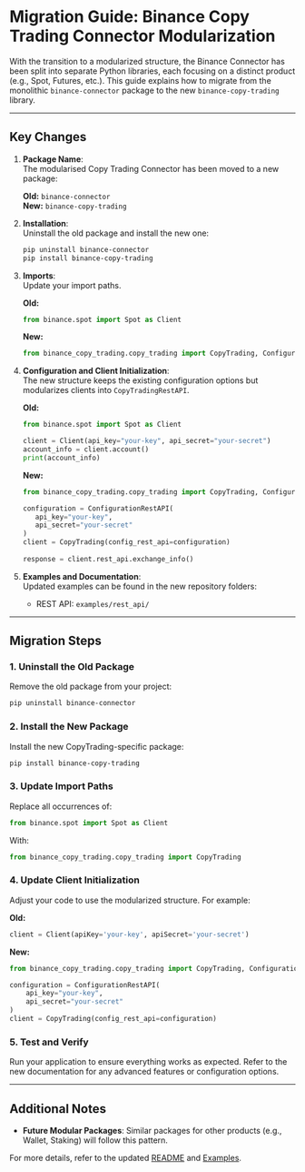 # Migration Guide: Binance Copy Trading Connector Modularization

With the transition to a modularized structure, the Binance Connector has been split into separate Python libraries, each focusing on a distinct product (e.g., Spot, Futures, etc.). This guide explains how to migrate from the monolithic `binance-connector` package to the new `binance-copy-trading` library.

---

## Key Changes

1. **Package Name**:  
   The modularised Copy Trading Connector has been moved to a new package:

   **Old:** `binance-connector`  
   **New:** `binance-copy-trading`

2. **Installation**:  
   Uninstall the old package and install the new one:

   ```bash
   pip uninstall binance-connector
   pip install binance-copy-trading
   ```

3. **Imports**:  
   Update your import paths.  

   **Old:**

   ```python
   from binance.spot import Spot as Client
   ```

   **New:**

   ```python
   from binance_copy_trading.copy_trading import CopyTrading, ConfigurationRestAPI
   ```

4. **Configuration and Client Initialization**:  
   The new structure keeps the existing configuration options but modularizes clients into `CopyTradingRestAPI`.  

   **Old:**

   ```python
   from binance.spot import Spot as Client

   client = Client(api_key="your-key", api_secret="your-secret")
   account_info = client.account()
   print(account_info)
   ```

   **New:**

   ```python
   from binance_copy_trading.copy_trading import CopyTrading, ConfigurationRestAPI

   configuration = ConfigurationRestAPI(
      api_key="your-key",
      api_secret="your-secret"
   )
   client = CopyTrading(config_rest_api=configuration)
      
   response = client.rest_api.exchange_info()
   ```

5. **Examples and Documentation**:  
   Updated examples can be found in the new repository folders:
   - REST API: `examples/rest_api/`

---

## Migration Steps

### 1. Uninstall the Old Package

Remove the old package from your project:

```bash
pip uninstall binance-connector
```

### 2. Install the New Package

Install the new CopyTrading-specific package:

```bash
pip install binance-copy-trading
```

### 3. Update Import Paths

Replace all occurrences of:

```python
from binance.spot import Spot as Client
```

With:

```python
from binance_copy_trading.copy_trading import CopyTrading
```

### 4. Update Client Initialization

Adjust your code to use the modularized structure. For example:

**Old:**

```python
client = Client(apiKey='your-key', apiSecret='your-secret')
```

**New:**

```python
from binance_copy_trading.copy_trading import CopyTrading, ConfigurationRestAPI

configuration = ConfigurationRestAPI(
    api_key="your-key",
    api_secret="your-secret"
)
client = CopyTrading(config_rest_api=configuration)
```

### 5. Test and Verify

Run your application to ensure everything works as expected. Refer to the new documentation for any advanced features or configuration options.

---

## Additional Notes

- **Future Modular Packages**: Similar packages for other products (e.g., Wallet, Staking) will follow this pattern.

For more details, refer to the updated [README](../README.md) and [Examples](../examples/).
